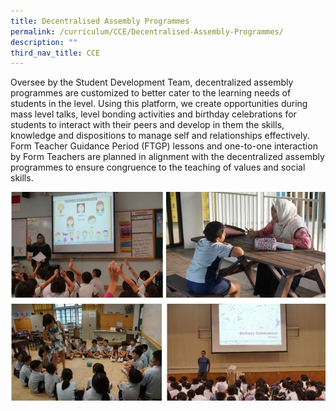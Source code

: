 ```yaml
---
title: Decentralised Assembly Programmes
permalink: /curriculum/CCE/Decentralised-Assembly-Programmes/
description: ""
third_nav_title: CCE
---
```

Oversee by the Student Development Team, decentralized assembly programmes are customized to better cater to the learning needs of students in the level. Using this platform, we create opportunities during mass level talks, level bonding activities and birthday celebrations for students to interact with their peers and develop in them the skills, knowledge and dispositions to manage self and relationships effectively. Form Teacher Guidance Period (FTGP) lessons and one-to-one interaction by Form Teachers are planned in alignment with the decentralized assembly programmes to ensure congruence to the teaching of values and social skills.

![](/images/DAP.jpeg)